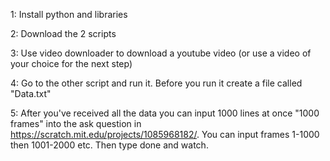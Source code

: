 1: Install python and libraries

2: Download the 2 scripts

3: Use video downloader to download a youtube video (or use a video of your choice for the next step)

4: Go to the other script and run it. Before you run it create a file called "Data.txt"

5: After you've received all the data you can input 1000 lines at once "1000 frames" into the ask question in https://scratch.mit.edu/projects/1085968182/. You can input frames 1-1000 then 1001-2000 etc. Then type done and watch.
